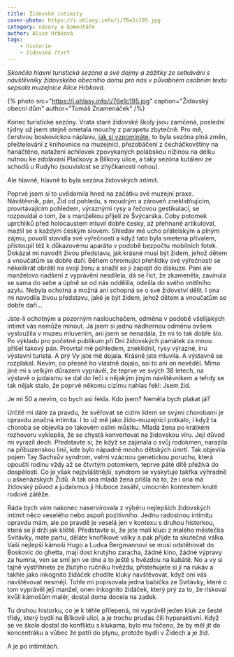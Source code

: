 ```yaml
---
title: Židovské intimity
cover-photo: https://i.ohlasy.info/i/76e1c195.jpg
category: názory a komentáře
author: Alice Hrbková
tags:
    - historie
    - židovská čtvrť
---
```


*Skončila hlavní turistická sezóna a své dojmy a zážitky ze setkávání s návštěvníky židovského obecního domu pro nás v půvabném osobním textu sepsala muzejnice Alice Hrbková.*

{% photo src="https://i.ohlasy.info/i/76e1c195.jpg" caption="Židovský obecní dům" author="Tomáš Znamenáček" /%}

Konec turistické sezóny. Vrata staré židovské školy jsou zamčená, poslední týdny už jsem stejně ometala mouchy z parapetu zbytečně. Pro mě, čerstvou boskovickou náplavu, [jak si vzpomínáte](https://ohlasy.info/clanky/2019/08/naplava.html), to byla sezóna plná změn, přeštelování z knihovnice na muzejnici, přezobáčení z čecháčkovštiny na hanáčtěno, natažení achilovek zpovykaných polabskou nížinou na délku nutnou ke zdolávání Plačkovy a Bílkovy ulice, a taky sezóna kutálení ze schodů u Rudyho (souvislost se zhýčkaností nohou).

Ale hlavně, hlavně to byla sezóna židovských intimit.

Poprvé jsem si to uvědomila hned na začátku své muzejní praxe. Návštěvník, pán, Žid od pohledu, s moudrým a zároveň zneklidňujícím, provrtávajícím pohledem, výraznými rysy a řečovou gestikulací, se rozpovídal o tom, že s manželkou přijeli ze Švýcarska. Coby potomek uprchlíků před holocaustem mluvil dobře česky, až přehnaně artikuloval, mazlil se s každým českým slovem. Shledav mé ucho přátelským a plným zájmu, povolil stavidla své výřečnosti a když tato byla smetena přívalem, přistoupil též k důkazovému aparátu v podobě bezpočtu mobilních fotek. Dokázal mi navodit živou představu, jak krásné musí být židem, jehož dětem a vnoučatům se dobře daří. Během ohromující přehlídky své výřečnosti se několikrát obrátil na svoji ženu a snažil se ji zapojit do diskuze. Paní ale manželovo nadšení z vyprávění nesdílela, dá se říct, že zkameněla, zavinula se sama do sebe a úplně se od nás oddělila, odešla do svého vnitřního azylu. Nebyla ochotná a možná ani schopná se o své židovství dělit. I ona mi navodila živou představu, jaké je být židem, jehož dětem a vnoučatům se dobře daří…

Jste-li ochotným a pozorným naslouchačem, odměna v podobě všelijakých intimit vás nemůže minout. Já jsem si jednu nádhernou odměnu ovšem vysloužila v muzeu mluvením, ani jsem se nenadála, že mi to tak dobře šlo. Po výkladu pro početné publikum při Dni židovských památek za mnou přišel takový pán. Provrtal mě pohledem, zneklidnil, rysy výrazné, inu výstavní turista. A prý Vy jste mě dojala. Krásně jste mluvila. A výstavně se rozplakal. Nevím, co přesně ho vlastně dojalo, asi to ani on nevěděl. Mimo jiné mi s velkým důrazem vyprávěl, že teprve ve svých 38 letech, na výstavě o judaismu se dal do řeči s nějakým jiným návštěvníkem a tehdy se tak nějak stalo, že poprvé někomu cizímu nahlas řekl: Jsem žid. 

Je mi 50 a nevím, co bych asi řekla. Kdo jsem? Neměla bych plakat já?

Určitě mi dáte za pravdu, že svěřovat se cizím lidem se svými chorobami je opravdu značná intimita. I to už mě jako žido-muzejnici potkalo, i když ta choroba se objevila po takovém oslím můstku. Mladá žena po krátkém rozhovoru vyklopila, že se chystá konvertovat na židovskou víru. Její důvod mi vyrazil dech. Představte si, že když se zajímala o svůj rodokmen, narazila na příbuzenskou linii, kde bylo nápadně mnoho dětských úmrtí. Tak objevila pojem Tay Sachsův syndrom, velmi vzácnou genetickou poruchu, která opouští rodinu vždy až se čtvrtým potomkem, teprve páté dítě přežívá do dospělosti. Co je však nejzvláštnější, syndrom se vyskytuje takřka výhradně u aškenázských Židů. A tak ona mladá žena přišla na to, že i ona má židovský původ a judaismus ji hluboce zasáhl, umocněn kontextem kruté rodové zátěže.

Ráda bych vám nakonec naservírovala z výběru nejlepších židovských intimit něco veselého nebo aspoň pozitivního. Jednu radostnou intimitu opravdu mám, ale po pravdě je veselá jen v kontexu s druhou historkou, která se jí drží jak klíště. Představte si, že jste malí kluci z malého městečka Svitávky, máte partu, děláte knoflíkové války a pak přijde ta skutečná válka. Vaši nejlepší kámoši Hugo a Ludva Bergmannovi se musí odstěhovat do Boskovic do ghetta, mají dost krutýho zaracha, žádné kino, žádné výpravy za humna, ven se smí jen ve dne a to ještě s hvězdou na kabátě. No a vy si tajně vystřihnete ze žlutýho ručníku hvězdu, přistehujete si ji na rukáv a takhle jako inkognito židáček chodíte kluky navštěvovat, když oni vás navštěvovat nesmějí. Tohle mi popisovala jedna babička ze Svitávky, které o tom vyprávěl její manžel, onen inkognito židáček, který prý za to, že riskoval kvůli kámošům malér, dostal doma docela na zadek. 

Tu druhou historku, co je k téhle přilepená, mi vyprávěl jeden kluk ze šesté třídy, který bydlí na Bílkově ulici, a je trochu pruďas čili hyperaktivní. Když se ve škole dostal do konfliktu s klukama, bylo mu řečeno, že by měl jít do koncentráku a vůbec že patří do plynu, protože bydlí v Židech a je žid. 

A je po intimitách.
